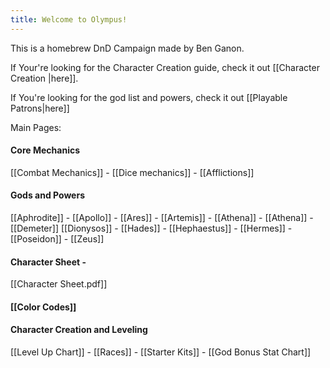 ```yaml
---
title: Welcome to Olympus!
---
```

This is a homebrew DnD Campaign made by Ben Ganon.

If Your're looking for the Character Creation guide, check it out [[Character Creation |here]].

If You're looking for the god list and powers, check it out [[Playable Patrons|here]] 

Main Pages:
#### Core Mechanics
[[Combat Mechanics]]  - [[Dice mechanics]] - [[Afflictions]] 

#### Gods and Powers
[[Aphrodite]] - [[Apollo]] - [[Ares]] - [[Artemis]] - [[Athena]] - [[Athena]] - [[Demeter]]
[[Dionysos]] - [[Hades]] - [[Hephaestus]] - [[Hermes]] - [[Poseidon]] - [[Zeus]]

#### Character Sheet -
[[Character Sheet.pdf]]
#### [[Color Codes]]
#### Character Creation and Leveling
[[Level Up Chart]] - [[Races]] - [[Starter Kits]] - [[God Bonus Stat Chart]]
